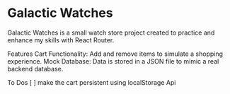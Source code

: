 # Galactic Watches 

Galactic Watches is a small watch store project created to practice and enhance my skills with React Router.

Features
Cart Functionality: Add and remove items to simulate a shopping experience.
Mock Database: Data is stored in a JSON file to mimic a real backend database.

To Dos
[ ] make the cart persistent using localStorage Api
